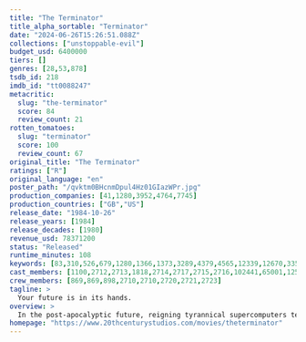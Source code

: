 ```yaml
---
title: "The Terminator"
title_alpha_sortable: "Terminator"
date: "2024-06-26T15:26:51.088Z"
collections: ["unstoppable-evil"]
budget_usd: 6400000
tiers: []
genres: [28,53,878]
tsdb_id: 218
imdb_id: "tt0088247"
metacritic:
  slug: "the-terminator"
  score: 84
  review_count: 21
rotten_tomatoes:
  slug: "terminator"
  score: 100
  review_count: 67
original_title: "The Terminator"
ratings: ["R"]
original_language: "en"
poster_path: "/qvktm0BHcnmDpul4Hz01GIazWPr.jpg"
production_companies: [41,1280,3952,4764,7745]
production_countries: ["GB","US"]
release_date: "1984-10-26"
release_years: [1984]
release_decades: [1980]
revenue_usd: 78371200
status: "Released"
runtime_minutes: 108
keywords: [83,310,526,679,1280,1366,1373,3289,4379,4565,12339,12670,33556,162484,175468,178657,208757,219404,253388,269233,285268,303361]
cast_members: [1100,2712,2713,1818,2714,2717,2715,2716,102441,65001,1258399,35710,2053,100626,2719]
crew_members: [869,869,898,2710,2710,2720,2721,2723]
tagline: >
  Your future is in its hands.
overview: >
  In the post-apocalyptic future, reigning tyrannical supercomputers teleport a cyborg assassin known as the "Terminator" back to 1984 to kill Sarah Connor, whose unborn son is destined to lead insurgents against 21st century mechanical hegemony. Meanwhile, the human-resistance movement dispatches a lone warrior to safeguard Sarah. Can he stop the virtually indestructible killing machine?
homepage: "https://www.20thcenturystudios.com/movies/theterminator"
---
```


